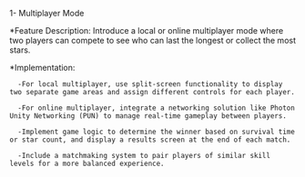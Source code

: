 1- Multiplayer Mode

   *Feature Description: Introduce a local or online multiplayer mode where two players can compete to see who can last the longest or collect the most stars.
   
   *Implementation:
   
      -For local multiplayer, use split-screen functionality to display two separate game areas and assign different controls for each player.
      
      -For online multiplayer, integrate a networking solution like Photon Unity Networking (PUN) to manage real-time gameplay between players.
      
      -Implement game logic to determine the winner based on survival time or star count, and display a results screen at the end of each match.
      
      -Include a matchmaking system to pair players of similar skill levels for a more balanced experience.
